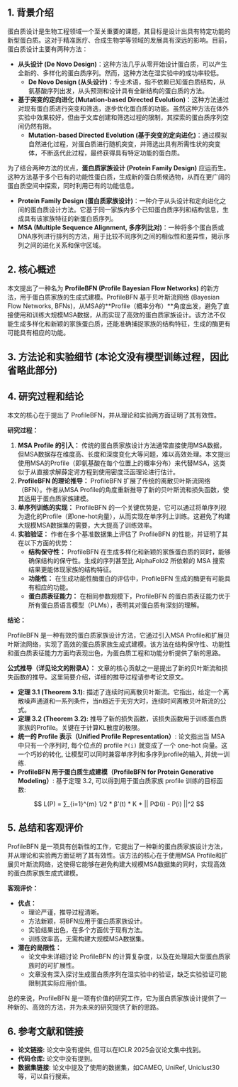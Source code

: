 ## 1. 背景介绍

蛋白质设计是生物工程领域一个至关重要的课题，其目标是设计出具有特定功能的新型蛋白质。这对于精准医疗、合成生物学等领域的发展具有深远的影响。目前，蛋白质设计主要有两种方法：

*   **从头设计 (De Novo Design)**：这种方法几乎从零开始设计蛋白质，可以产生全新的、多样化的蛋白质序列。然而，这种方法在湿实验中的成功率较低。
    *   **De Novo Design (从头设计)**：专业术语，指不依赖已知蛋白质结构，从氨基酸序列出发，从头预测和设计具有全新结构的蛋白质的方法。
*   **基于突变的定向进化 (Mutation-based Directed Evolution)**：这种方法通过对现有蛋白质进行突变和筛选，逐步优化蛋白质的功能。虽然这种方法在体外实验中效果较好，但由于文库创建和筛选过程的限制，其探索的蛋白质序列空间仍然有限。
    *   **Mutation-based Directed Evolution (基于突变的定向进化)**：通过模拟自然进化过程，对蛋白质进行随机突变，并筛选出具有所需性状的突变体，不断迭代此过程，最终获得具有特定功能的蛋白质。

为了结合两种方法的优点，**蛋白质家族设计 (Protein Family Design)** 应运而生。这种方法基于多个已有的功能性蛋白质，生成新的蛋白质候选物，从而在更广阔的蛋白质空间中探索，同时利用已有的功能信息。

*   **Protein Family Design (蛋白质家族设计)**：一种介于从头设计和定向进化之间的蛋白质设计方法。它基于同一家族内多个已知蛋白质序列和结构信息，生成具有该家族特征的新蛋白质序列。
*   **MSA (Multiple Sequence Alignment, 多序列比对)**：一种将多个蛋白质或DNA序列进行排列的方法，用于比较不同序列之间的相似性和差异性，揭示序列之间的进化关系和保守区域。

## 2. 核心概述

本文提出了一种名为 **ProfileBFN (Profile Bayesian Flow Networks)** 的新方法，用于蛋白质家族的生成式建模。ProfileBFN 基于贝叶斯流网络 (Bayesian Flow Networks, BFNs)，从MSA的**Profile（概率分布）**角度出发，避免了直接使用和训练大规模MSA数据，从而实现了高效的蛋白质家族设计。该方法不仅能生成多样化和新颖的家族蛋白质，还能准确捕捉家族的结构特征，生成的酶更有可能具有相应的功能。

## 3. 方法论和实验细节 (本论文没有模型训练过程，因此省略此部分)

## 4. 研究过程和结论

本文的核心在于提出了 ProfileBFN，并从理论和实验两方面证明了其有效性。

**研究过程：**

1.  **MSA Profile 的引入：** 传统的蛋白质家族设计方法通常直接使用MSA数据，但MSA数据存在维度高、长度和深度变化大等问题，难以高效处理。本文提出使用MSA的Profile（即氨基酸在每个位置上的概率分布）来代替MSA，这类似于从直接求解薛定谔方程到使用密度泛函理论进行估计。
2.  **ProfileBFN 的理论推导：** ProfileBFN 扩展了传统的离散贝叶斯流网络（BFN）。作者从MSA Profile的角度重新推导了新的贝叶斯流和损失函数，使其适用于蛋白质家族建模。
3.  **单序列训练的实现：** ProfileBFN 的一个关键优势是，它可以通过将单序列视为退化的Profile（即one-hot向量），从而实现在单序列上训练。这避免了构建大规模MSA数据集的需要，大大提高了训练效率。
4.  **实验验证：** 作者在多个基准数据集上评估了 ProfileBFN 的性能，并证明了其在以下方面的优势：
    *   **结构保守性：** ProfileBFN 在生成多样化和新颖的家族蛋白质的同时，能够确保结构的保守性。生成的序列甚至比 AlphaFold2 所依赖的 MSA 搜索结果更能体现家族的结构特征。
    *   **功能性：** 在生成功能性酶蛋白的评估中，ProfileBFN 生成的酶更有可能具有相应的功能。
    *   **蛋白质表征能力：** 在相同参数规模下，ProfileBFN 的蛋白质表征能力优于所有蛋白质语言模型（PLMs），表明其对蛋白质有深刻的理解。

**结论：**

ProfileBFN 是一种有效的蛋白质家族设计方法，它通过引入MSA Profile和扩展贝叶斯流网络，实现了高效的蛋白质家族生成式建模。该方法在结构保守性、功能性和蛋白质表征能力方面均表现出色，为蛋白质工程和功能分析提供了新的思路。

**公式推导（详见论文的附录A）：**
文章的核心贡献之一是提出了新的贝叶斯流和损失函数的推导。这里简要介绍，详细的推导过程请参考论文原文。
*  **定理 3.1 (Theorem 3.1):** 描述了连续时间离散贝叶斯流。它指出，给定一个离散噪声通道和一系列条件，当n趋近于无穷大时，连续时间离散贝叶斯流的公式。
*  **定理 3.2 (Theorem 3.2):** 推导了新的损失函数，该损失函数用于训练蛋白质家族的Profile。关键在于计算KL散度的极限。
* **统一的 Profile 表示（Unified Profile Representation）**:  论文指出当 MSA 中只有一个序列时, 每个位点的 profile  `P(i)` 就变成了一个 one-hot 向量。这一个巧妙的转化, 让模型可以同时兼容单序列和多序列profile的输入, 并统一训练.
* **ProfileBFN 用于蛋白质生成建模（ProfileBFN for Protein Generative Modeling）**: 基于定理 3.2, 可以得到用于蛋白质家族 profile 训练的目标函数:

$$ L(P) = ∑_{i=1}^{m} 1/2 * β'(t) * K * || PΦ(i) - P(i) ||^2 $$


## 5. 总结和客观评价

ProfileBFN 是一项具有创新性的工作，它提出了一种新的蛋白质家族设计方法，并从理论和实验两方面证明了其有效性。该方法的核心在于使用MSA Profile和扩展贝叶斯流网络，这使得它能够在避免构建大规模MSA数据集的同时，实现高效的蛋白质家族生成式建模。

**客观评价：**

*   **优点：**
    *   理论严谨，推导过程清晰。
    *   方法新颖，将BFN应用于蛋白质家族设计。
    *   实验结果出色，在多个方面优于现有方法。
    *   训练效率高，无需构建大规模MSA数据集。
*   **潜在的局限性：**
    *   论文中未详细讨论 ProfileBFN 的计算复杂度，以及在处理超大型蛋白质家族时的可扩展性。
    *    文章没有深入探讨生成蛋白质序列在湿实验中的验证，缺乏实验验证可能限制其实际应用价值。

总的来说，ProfileBFN 是一项有价值的研究工作，它为蛋白质家族设计提供了一种新的、高效的方法，并为未来的研究提供了新的思路。

## 6. 参考文献和链接

*   **论文链接:**  论文中没有提供, 但可以在ICLR 2025会议论文集中找到。
*   **代码仓库:** 论文中没有提到。
*    **数据集链接**: 论文中提及了使用的数据集，如CAMEO, UniRef, Uniclust30等，可以自行搜索。
